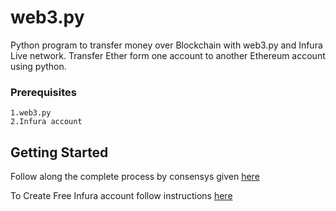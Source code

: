 # web3.py
Python program to transfer money over Blockchain with web3.py and Infura Live network. Transfer Ether form one account to another Ethereum account using python.

### Prerequisites

```
1.web3.py 
2.Infura account
```

## Getting Started
Follow along the complete process by consensys given [here](https://consensys.net/blog/blockchain-development/how-to-send-money-using-python-a-web3-py-tutorial/)

To Create Free Infura account follow instructions [here](https://blog.infura.io/getting-started-with-infura-28e41844cc89/)
